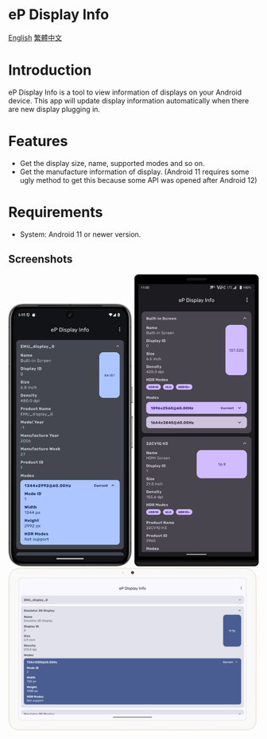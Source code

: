 # eP Display Info
[English](Readme.md) [繁體中文](Readme_tc.md)
# Introduction
eP Display Info is a tool to view information of displays on your Android device. 
This app will update display information automatically when there are new display plugging in.

# Features
* Get the display size, name, supported modes and so on.
* Get the manufacture information of display. 
(Android 11 requires some ugly method to get this because some API was opened after Android 12)

# Requirements
* System: Android 11 or newer version.

## Screenshots
<img src="images/ePDisplayInfo_Pixel8Pro.png" width="250"/>
<img src="images/ePDisplayInfo_Xperia1.png" width="250"/>
<br/>
<img src="images/ePDisplayInfo_PixelTablet.png" width="500"/>